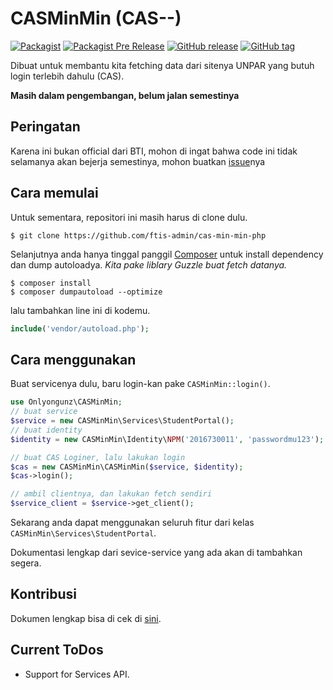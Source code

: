 # CASMinMin (CAS--)
[![Packagist](https://img.shields.io/packagist/v/ftis-admin/cas-min-min.svg?style=flat-square)](https://github.com/ftis-admin/cas-min-min-php) 
[![Packagist Pre Release](https://img.shields.io/packagist/vpre/ftis-admin/cas-min-min.svg?style=flat-square)](https://github.com/ftis-admin/cas-min-min-php)
[![GitHub release](https://img.shields.io/github/release/ftis-admin/cas-min-min-php.svg?style=flat-square)](https://github.com/ftis-admin/cas-min-min-php)
[![GitHub tag](https://img.shields.io/github/tag/ftis-admin/cas-min-min-php.svg?style=flat-square)](https://github.com/ftis-admin/cas-min-min-php)

Dibuat untuk membantu kita fetching data dari sitenya UNPAR
yang butuh login terlebih dahulu (CAS).

**Masih dalam pengembangan, belum jalan semestinya**

## Peringatan
Karena ini bukan official dari BTI, mohon di ingat bahwa code ini
tidak selamanya akan bejerja semestinya, mohon buatkan [issue](https://github.com/ftis-admin/cas-min-min-php/issues)nya

## Cara memulai
Untuk sementara, repositori ini masih harus di clone dulu.

```shell
$ git clone https://github.com/ftis-admin/cas-min-min-php
```

Selanjutnya anda hanya tinggal panggil
[Composer](https://getcomposer.org/) untuk install dependency
dan dump autoloadya. *Kita pake liblary Guzzle buat fetch datanya.*

```shell
$ composer install
$ composer dumpautoload --optimize
```

lalu tambahkan line ini di kodemu.

```php
include('vendor/autoload.php');
```

## Cara menggunakan

Buat servicenya dulu, baru login-kan pake `CASMinMin::login()`.
```php
use Onlyongunz\CASMinMin;
// buat service
$service = new CASMinMin\Services\StudentPortal();
// buat identity
$identity = new CASMinMin\Identity\NPM('2016730011', 'passwordmu123');

// buat CAS Loginer, lalu lakukan login
$cas = new CASMinMin\CASMinMin($service, $identity);
$cas->login();

// ambil clientnya, dan lakukan fetch sendiri
$service_client = $service->get_client();
```

Sekarang anda dapat menggunakan seluruh fitur dari kelas
`CASMinMin\Services\StudentPortal`.

Dokumentasi lengkap dari sevice-service yang ada akan di tambahkan segera.

## Kontribusi
Dokumen lengkap bisa di cek di [sini](CONTRIBUTING.md).

## Current ToDos
- Support for Services API.